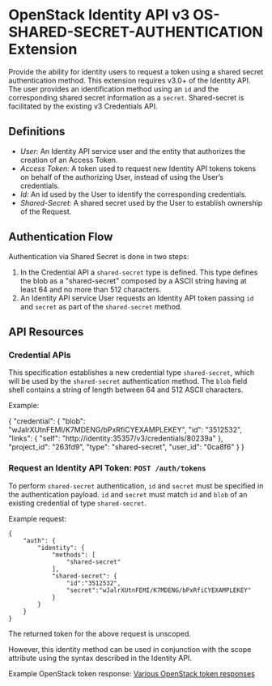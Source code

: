 OpenStack Identity API v3 OS-SHARED-SECRET-AUTHENTICATION Extension
===================================================================

Provide the ability for identity users to request a token using a shared
secret authentication method. This extension requires v3.0+ of the Identity API.
The user provides an identification method using an `id` and the corresponding
shared secret information as a `secret`.
Shared-secret is facilitated by the existing v3 Credentials API.

Definitions
-----------

- *User:* An Identity API service user and the entity that authorizes the
  creation of an Access Token.
- *Access Token:* A token used to request new Identity API tokens
  tokens on behalf of the authorizing User, instead of using the User’s
  credentials.
- *Id:* An id used by the User to identify the corresponding credentials.
- *Shared-Secret:* A shared secret used by the User to establish ownership of
  the Request.

Authentication Flow
-------------------

Authentication via Shared Secret is done in two steps:

1. In the Credential API a `shared-secret` type is defined. This type defines
   the blob as a "shared-secret" composed by a ASCII string having at least 64
   and no more than 512 characters.
2. An Identity API service User requests an Identity API token passing `id` and
   `secret` as part of the `shared-secret` method.

API Resources
-------------

### Credential APIs

This specification establishes a new credential type `shared-secret`, which will
be used by the `shared-secret` authentication method. The `blob` field shell
contains a string of length between 64 and 512 ASCII characters.

Example:

{
    "credential": {
        "blob": "wJalrXUtnFEMI/K7MDENG/bPxRfiCYEXAMPLEKEY",
        "id": "3512532",
        "links": {
            "self": "http://identity:35357/v3/credentials/80239a"
        },
        "project_id": "263fd9",
        "type": "shared-secret",
        "user_id": "0ca8f6"
    }
}

### Request an Identity API Token: `POST /auth/tokens`

To perform `shared-secret` authentication, `id` and `secret` must be specified
in the authentication payload. `id` and `secret` must match `id` and `blob` of
an existing credential of type `shared-secret`.

Example request:

    {
        "auth": {
            "identity": {
                "methods": [
                    "shared-secret"
                ],
                "shared-secret": {
                    "id":"3512532",
                    "secret":"wJalrXUtnFEMI/K7MDENG/bPxRfiCYEXAMPLEKEY"
                }
            }
        }
    }

The returned token for the above request is unscoped.

However, this identity method can be used in conjunction with the scope
attribute using the syntax described in the Identity API.

Example OpenStack token response: [Various OpenStack token responses](https://github.com/openstack/identity-api/blob/master/openstack-identity-api/v3/src/markdown/identity-api-v3.md#authentication-responses)
